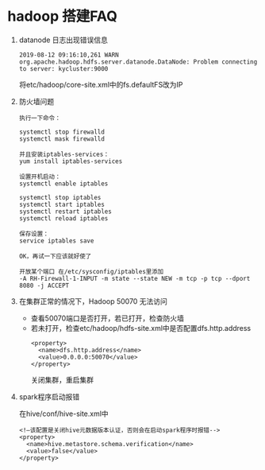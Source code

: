 # hadoop 搭建FAQ

1. datanode 日志出现错误信息
    ```
    2019-08-12 09:16:10,261 WARN org.apache.hadoop.hdfs.server.datanode.DataNode: Problem connecting to server: kycluster:9000
    ```
    将etc/hadoop/core-site.xml中的fs.defaultFS改为IP
    
2. 防火墙问题
   ```
   执行一下命令：
   
   systemctl stop firewalld
   systemctl mask firewalld
   
   并且安装iptables-services：
   yum install iptables-services
   
   设置开机启动：
   systemctl enable iptables
   
   systemctl stop iptables
   systemctl start iptables
   systemctl restart iptables
   systemctl reload iptables
   
   保存设置：
   service iptables save
  
   OK，再试一下应该就好使了
 
   开放某个端口 在/etc/sysconfig/iptables里添加
   -A RH-Firewall-1-INPUT -m state --state NEW -m tcp -p tcp --dport 8080 -j ACCEPT
   ```
   
3. 在集群正常的情况下，Hadoop 50070 无法访问
    * 查看50070端口是否打开，若已打开，检查防火墙
    * 若未打开，检查etc/hadoop/hdfs-site.xml中是否配置dfs.http.address
        ```
        <property>
          <name>dfs.http.address</name>
          <value>0.0.0.0:50070</value>
        </property>
        ```
        关闭集群，重启集群

4. spark程序启动报错

    在hive/conf/hive-site.xml中
     ```
     <!—该配置是关闭hive元数据版本认证，否则会在启动spark程序时报错-->
     <property>
       <name>hive.metastore.schema.verification</name>
       <value>false</value>
     </property>
     ```
